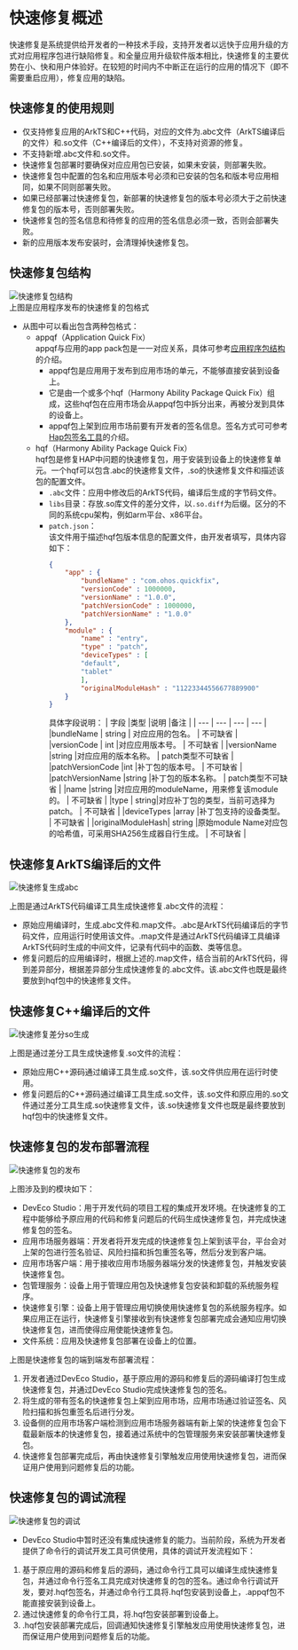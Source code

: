 # 快速修复概述

快速修复是系统提供给开发者的一种技术手段，支持开发者以远快于应用升级的方式对应用程序包进行缺陷修复。和全量应用升级软件版本相比，快速修复的主要优势在小、快和用户体验好。在较短的时间内不中断正在运行的应用的情况下（即不需要重启应用），修复应用的缺陷。

## 快速修复的使用规则

* 仅支持修复应用的ArkTS和C++代码，对应的文件为.abc文件（ArkTS编译后的文件）和.so文件（C++编译后的文件），不支持对资源的修复。
* 不支持新增.abc文件和.so文件。
* 快速修复包部署时要确保对应应用包已安装，如果未安装，则部署失败。
* 快速修复包中配置的包名和应用版本号必须和已安装的包名和版本号应用相同，如果不同则部署失败。
* 如果已经部署过快速修复包，新部署的快速修复包的版本号必须大于之前快速修复包的版本号，否则部署失败。
* 快速修复包的签名信息和待修复的应用的签名信息必须一致，否则会部署失败。
* 新的应用版本发布安装时，会清理掉快速修复包。

## 快速修复包结构

![快速修复包结构](figures/quick_fix_bundle_struct.png)
<br>上图是应用程序发布的快速修复的包格式
* 从图中可以看出包含两种包格式：
    * appqf（Application Quick Fix）
    <br> appqf与应用的app pack包是一一对应关系，具体可参考[应用程序包结构](application-package-structure-stage.md)的介绍。
        * appqf包是应用用于发布到应用市场的单元，不能够直接安装到设备上。
        * 它是由一个或多个hqf（Harmony Ability Package Quick Fix）组成，这些hqf包在应用市场会从appqf包中拆分出来，再被分发到具体的设备上。
        * appqf包上架到应用市场前要有开发者的签名信息。签名方式可可参考[Hap包签名工具](../security/hapsigntool-overview.md)的介绍。
    * hqf（Harmony Ability Package Quick Fix）
    <br> hqf包是修复HAP中问题的快速修复包，用于安装到设备上的快速修复单元。一个hqf可以包含.abc的快速修复文件，.so的快速修复文件和描述该包的配置文件。
        * `.abc`文件：应用中修改后的ArkTS代码，编译后生成的字节码文件。
        * `libs`目录：存放.so库文件的差分文件，以`.so.diff`为后缀。区分的不同的系统cpu架构，例如arm平台、x86平台。
        * `patch.json`：
        <br> 该文件用于描述hqf包版本信息的配置文件，由开发者填写，具体内容如下：
            ```json
            {
                "app" : {
                    "bundleName" : "com.ohos.quickfix",
                    "versionCode" : 1000000,
                    "versionName" : "1.0.0",
                    "patchVersionCode" : 1000000,
                    "patchVersionName" : "1.0.0"
                },
                "module" : {
                    "name" : "entry",
                    "type" : "patch",
                    "deviceTypes" : [
                    "default",
                    "tablet"
                    ],
                    "originalModuleHash" : "11223344556677889900"
                }
            }
            ```
            具体字段说明：
            | 字段 |类型  |说明  |备注 |
            | --- | --- | --- | --- |
            |bundleName | string | 对应应用的包名。    | 不可缺省 |
            |versionCode | int |对应应用版本号。        | 不可缺省  |
            |versionName |string |对应应用的版本名称。 | patch类型不可缺省 |
            |patchVersionCode |int |补丁包的版本号。   | 不可缺省 |
            |patchVersionName |string |补丁包的版本名称。 | patch类型不可缺省 |
            |name |string |对应应用的moduleName，用来修复该module的。 | 不可缺省 |
            |type | string|对应补丁包的类型，当前可选择为patch。 | 不可缺省 |
            |deviceTypes |array<string> |补丁包支持的设备类型。 | 不可缺省 |
            |originalModuleHash| string |原始module Name对应包的哈希值，可采用SHA256生成器自行生成。 | 不可缺省 |

## 快速修复ArkTS编译后的文件

![快速修复生成abc](figures/quick_fix_gen_abc.png)

上图是通过ArkTS代码编译工具生成快速修复.abc文件的流程：
* 原始应用编译时，生成.abc文件和.map文件。.abc是ArkTS代码编译后的字节码文件，应用运行时使用该文件。.map文件是通过ArkTS代码编译工具编译ArkTS代码时生成的中间文件，记录有代码中的函数、类等信息。
* 修复问题后的应用编译时，根据上述的.map文件，结合当前的ArkTS代码，得到差异部分，根据差异部分生成快速修复的.abc文件。该.abc文件也既是最终要放到hqf包中的快速修复文件。

## 快速修复C++编译后的文件

![快速修复差分so生成](figures/quick_fix_gen_so.png)

上图是通过差分工具生成快速修复.so文件的流程：
* 原始应用C++源码通过编译工具生成.so文件，该.so文件供应用在运行时使用。
* 修复问题后的C++源码通过编译工具生成.so文件，该.so文件和原应用的.so文件通过差分工具生成.so快速修复文件，该.so快速修复文件也既是最终要放到hqf包中的快速修复文件。

## 快速修复包的发布部署流程

![快速修复包的发布](figures/quick-fix-devel_release.png)

上图涉及到的模块如下：
* DevEco Studio：用于开发代码的项目工程的集成开发环境。在快速修复的工程中能够给予原应用的代码和修复问题后的代码生成快速修复包，并完成快速修复包的签名。
* 应用市场服务器端：开发者将开发完成的快速修复包上架到该平台，平台会对上架的包进行签名验证、风险扫描和拆包重签名等，然后分发到客户端。
* 应用市场客户端：用于接收应用市场服务器端分发的快速修复包，并触发安装快速修复包。
* 包管理服务：设备上用于管理应用包及快速修复包安装和卸载的系统服务程序。
* 快速修复引擎：设备上用于管理应用切换使用快速修复包的系统服务程序。如果应用正在运行，快速修复引擎接收到有快速修复包部署完成会通知应用切换快速修复包，进而使得应用使能快速修复包。
* 文件系统：应用及快速修复包部署在设备上的位置。

上图是快速修复包的端到端发布部署流程：
1. 开发者通过DevEco Studio，基于原应用的源码和修复后的源码编译打包生成快速修复包，并通过DevEco Studio完成快速修复包的签名。
2. 将生成的带有签名的快速修复包上架到应用市场，应用市场通过验证签名、风险扫描和拆包重签名后进行分发。
3. 设备侧的应用市场客户端检测到应用市场服务器端有新上架的快速修复包会下载最新版本的快速修复包，接着通过系统中的包管理服务来安装部署快速修复包。
4. 快速修复包部署完成后，再由快速修复引擎触发应用使用快速修复包，进而保证用户使用到问题修复后的功能。

## 快速修复包的调试流程

![快速修复包的调试](figures/quick-fix-debug.png)

* DevEco Studio中暂时还没有集成快速修复的能力。当前阶段，系统为开发者提供了命令行的调试开发工具可供使用，具体的调试开发流程如下：
1. 基于原应用的源码和修复后的源码，通过命令行工具可以编译生成快速修复包，并通过命令行签名工具完成对快速修复的包的签名。通过命令行调试开发，要对.hqf包签名，并通过命令行工具将.hqf包安装到设备上，.appqf包不能直接安装到设备上。
2. 通过快速修复的命令行工具，将.hqf包安装部署到设备上。
3. .hqf包安装部署完成后，回调通知快速修复引擎触发应用使用快速修复包，进而保证用户使用到问题修复后的功能。